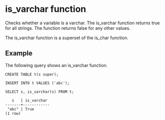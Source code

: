# is\_varchar function<a name="r_is_varchar"></a>

Checks whether a variable is a varchar\. The is\_varchar function returns true for all strings\. The function returns false for any other values\.

The is\_varchar function is a superset of the is\_char function\.

## Example<a name="r_is_varchar_example"></a>

The following query shows an is\_varchar function\.

```
CREATE TABLE t(s super);

INSERT INTO t VALUES ('abc');

SELECT s, is_varchar(s) FROM t;

   s   | is_varchar
-------+------------
 "abc" | True
(1 row)
```